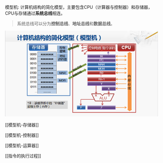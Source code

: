 模型机: 计算机结构的简化模型，主要包含CPU（计算器与控制器）和存储器，CPU与存储通过**系统总线**相连。

> 系统总线可以分为**控制总线**、**地址总线**和**数据总线**。 

![image-20201026111828090](assets/image-20201026111828090.png)

[[模型机-存储器]]

[[模型机-控制器]]

[[模型机-运算器]]

[[指令的执行过程]]



